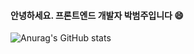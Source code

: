 
#### 안녕하세요. 프론트엔드 개발자 박범주입니다 😄

![Anurag's GitHub stats](https://github-readme-stats.vercel.app/api?username=beomjourr&show_icons=true&theme=ambient_gradient)

<!--
**beomjourr/beomjourr** is a ✨ _special_ ✨ repository because its `README.md` (this file) appears on your GitHub profile.


Here are some ideas to get you started:

- 🔭 I’m currently working on ...
- 🌱 I’m currently learning ...
- 👯 I’m looking to collaborate on ...
- 🤔 I’m looking for help with ...
- 💬 Ask me about ...
- 📫 How to reach me: ...
- 😄 Pronouns: ...
- ⚡ Fun fact: ...
-->
